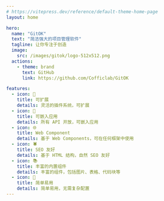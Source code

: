 ```yaml
---
# https://vitepress.dev/reference/default-theme-home-page
layout: home

hero:
  name: "GitOK"
  text: "简洁强大的项目管理软件"
  tagline: 让你专注于创造
  image: 
    src: /images/gitok/logo-512x512.png
  actions:
    - theme: brand
      text: GitHub
      link: https://github.com/Cofficlab/GitOK

features:
  - icon: 🔌
    title: 可扩展
    details: 灵活的插件系统，可扩展
  - icon: 📱
    title: 可嵌入应用
    details: 所有 API 开放，可嵌入应用
  - icon: 🌐
    title: Web Component
    details: 基于 Web Components，可在任何框架中使用
  - icon: 🕷️
    title: SEO 友好
    details: 基于 HTML 结构，自然 SEO 友好
  - icon: 📚
    title: 丰富的内置组件
    details: 丰富的组件，包括图片、表格、代码块等
  - icon: 🎁
    title: 简单易用
    details: 简单易用，无需复杂配置
---
```


<Features lang="zh" />

<script setup>
import Features from '../components/GitOK/Features.vue'
</script>
